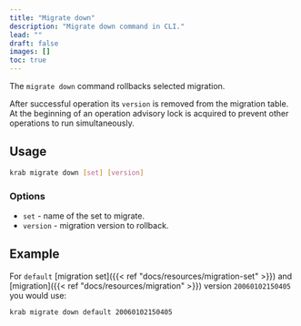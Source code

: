 ```yaml
---
title: "Migrate down"
description: "Migrate down command in CLI."
lead: ""
draft: false
images: []
toc: true
---
```


The `migrate down` command rollbacks selected migration.

After successful operation its `version` is removed from the migration table.
At the beginning of an operation advisory lock is acquired to prevent other operations to run simultaneously.

## Usage

```bash
krab migrate down [set] [version]
```

### Options

- `set` - name of the set to migrate.
- `version` - migration version to rollback.

## Example

For `default` [migration set]({{< ref "docs/resources/migration-set" >}}) and [migration]({{< ref "docs/resources/migration" >}}) version `20060102150405` you would use:

```bash
krab migrate down default 20060102150405
```

